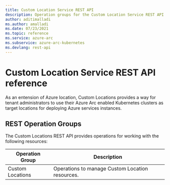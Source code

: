 ```yaml
---
title: Custom Location Service REST API
description: Operation groups for the Custom Location Service REST API
author: aditimalladi
ms.author: amalladi
ms.date: 07/23/2021
ms.topic: reference
ms.service: azure-arc
ms.subservice: azure-arc-kubernetes
ms.devlang: rest-api
---
```


# Custom Location Service REST API reference

As an entension of Azure location, Custom Locations provides a way for tenant administrators to use their Azure Arc enabled Kubernetes clusters as target locations for deploying Azure services instances.

## REST Operation Groups

The Custom Locations REST API provides operations for working with the following resources:

| Operation Group | Description |
| --- | --- |
| Custom Locations| Operations to manage Custom Location resources. |